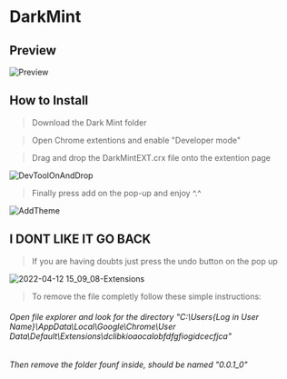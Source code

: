 # DarkMint
## Preview
![Preview](https://user-images.githubusercontent.com/100188983/162989026-a10a7ab2-d646-4d2c-b084-eea4fc9917cf.png)

## How to Install

> Download the Dark Mint folder

> Open Chrome extentions and enable "Developer mode"

> Drag and drop the DarkMintEXT.crx file onto the extention page

![DevToolOnAndDrop](https://user-images.githubusercontent.com/100188983/162990145-f23b769e-4cf0-4ad7-a2e1-ff201800d92a.png)

> Finally press add on the pop-up and enjoy ^.^

![AddTheme](https://user-images.githubusercontent.com/100188983/162990945-29379ab0-cf31-44fa-925c-ea63192540d9.png)


## I DONT LIKE IT GO BACK

> If you are having doubts just press the undo button on the pop up

![2022-04-12 15_09_08-Extensions](https://user-images.githubusercontent.com/100188983/162990654-74cfe1dd-ceec-4325-811f-8d3c8a75df7b.png)

> To remove the file completly follow these simple instructions:

###### Open file explorer and look for the directory "C:\Users\{Log in User Name}\AppData\Local\Google\Chrome\User Data\Default\Extensions\dclibkioaocalobfdfgfiogidcecfjca"

###### Then remove the folder founf inside, should be named "0.0.1_0"


